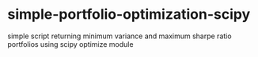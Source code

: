 # simple-portfolio-optimization-scipy
simple script returning minimum variance and maximum sharpe ratio portfolios using scipy optimize module

